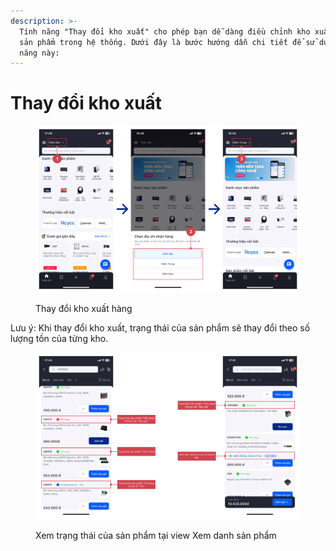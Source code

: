 ```yaml
---
description: >-
  Tính năng "Thay đổi kho xuất" cho phép bạn dễ dàng điều chỉnh kho xuất cho các
  sản phẩm trong hệ thống. Dưới đây là bước hướng dẫn chi tiết để sử dụng tính
  năng này:
---
```


# Thay đổi kho xuất

<figure><img src="../.gitbook/assets/image (1) (1) (1) (1) (1).png" alt=""><figcaption><p>Thay đổi kho xuất hàng</p></figcaption></figure>

Lưu ý: Khi thay đổi kho xuất, trạng thái của sản phẩm sẽ thay đổi theo số lượng tồn của từng kho.

<figure><img src="../.gitbook/assets/image (2) (1) (1).png" alt=""><figcaption><p>Xem trạng thái của sản phẩm tại view Xem danh sản phẩm</p></figcaption></figure>
